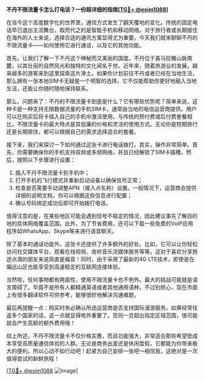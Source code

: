 **不丹不限流量卡怎么打电话？一份超详细的指南[[TG💪+ @esim1088](https://t.me/s/esim1088)]**

在当今这个高度数字化的世界里，通信方式发生了翻天覆地的变化。传统的固定电话早已退出主流舞台，取而代之的是智能手机和移动网络。对于旅行者或长期居住在海外的人士来说，选择合适的通讯方案显得尤为重要。今天我们就来聊聊不丹的不限流量卡——如何使用它进行通话，以及它的其他功能。

首先，让我们了解一下不丹这个神秘而又美丽的国度。不丹位于喜马拉雅山脉南麓，以其壮丽的自然风光和独特的文化闻名于世。近年来，随着旅游业的发展，越来越多的游客来到这里探索这片净土。如果你计划前往不丹或者已经在当地生活，那么拥有一张本地SIM卡无疑是一个明智的选择。它不仅能帮助你更好地融入当地生活，还能让你随时随地保持联系。

那么，问题来了：不丹的不限流量卡到底是什么？它有哪些优势呢？简单来说，这种卡是一种支持无限数据流量的手机SIM卡，通常由当地的电信运营商提供。用户可以在购买后将卡插入自己的手机中激活使用。与传统的预付费或后付费套餐相比，不限流量卡的最大特点是其低廉的价格和灵活的使用方式。无论你是短期旅行还是长期居住，都可以根据自己的需求选择适合的套餐。

接下来，我们来探讨一下如何通过这张卡进行电话拨打。其实，操作非常简单。首先，你需要确保你的手机支持双频或多频网络，并且已经解锁了SIM卡插槽。然后，按照以下步骤进行设置：

1. 插入不丹不限流量卡到手机中；
2. 打开手机的飞行模式并重新启动设备以确保信号正常；
3. 检查是否需要手动调整APN（接入点名称）设置。一般情况下，运营商会提供详细的说明文档，你可以根据这些信息进行配置；
4. 确认号码绑定成功后即可开始拨打电话。

值得注意的是，在某些地区可能会遇到信号不稳定的情况，因此建议事先了解目的地的具体网络覆盖范围。此外，为了节省费用，还可以下载一些免费的VoIP应用程序如WhatsApp、Skype等来进行语音聊天。

除了基本的通话功能外，这张卡还提供了许多额外的好处。比如，它可以让你轻松访问社交媒体平台、观看在线视频、收听音乐流媒体服务等等。这对于喜欢分享旅途点滴的朋友来说简直是福音！同时，由于采用了最新的4G LTE技术，即使是在偏远山区也能享受到高速稳定的互联网连接体验。

当然啦，任何事物都有两面性，使用不限流量卡也不例外。最大的挑战可能就是语言障碍了。毕竟不是所有人都精通英语或者其他通用语种。不过别担心，现在市面上有很多翻译软件可供参考，能够很好地解决沟通难题。

最后再提醒一点：购买时务必确认所选运营商是否支持国际漫游服务。如果经常往返多个国家的话，这一点就显得格外重要了。否则一旦超出指定区域范围，很可能就会产生高额的额外费用哦！

综上所述，不丹不限流量卡不仅价格实惠，而且功能强大，非常适合那些希望低成本享受高质量通信体验的人群。无论是商务出差还是休闲度假，它都能为你带来极大的便利。所以心动不如行动吧！赶紧为自己安排一张吧～相信我，这绝对是一次值得尝试的新鲜旅程！

[[TG💪+ @esim1088](https://t.me/s/esim1088) ![Image](https://i.postimg.cc/4NQfJmqS/Snipaste-2025-05-13-00-14-12.png)]